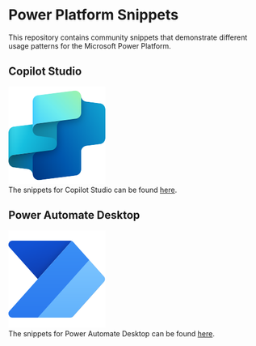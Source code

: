# Power Platform Snippets
This repository contains community snippets that demonstrate different usage patterns for the Microsoft Power Platform.

## Copilot Studio
![](./assets/CopilotStudio.Scalable.svg)  
The snippets for Copilot Studio can be found [here](copilot-studio/README.md).

## Power Automate Desktop
![](./assets/PowerAutomate_scalable.svg)  
The snippets for Power Automate Desktop can be found [here](power-automate-desktop/README.md).
